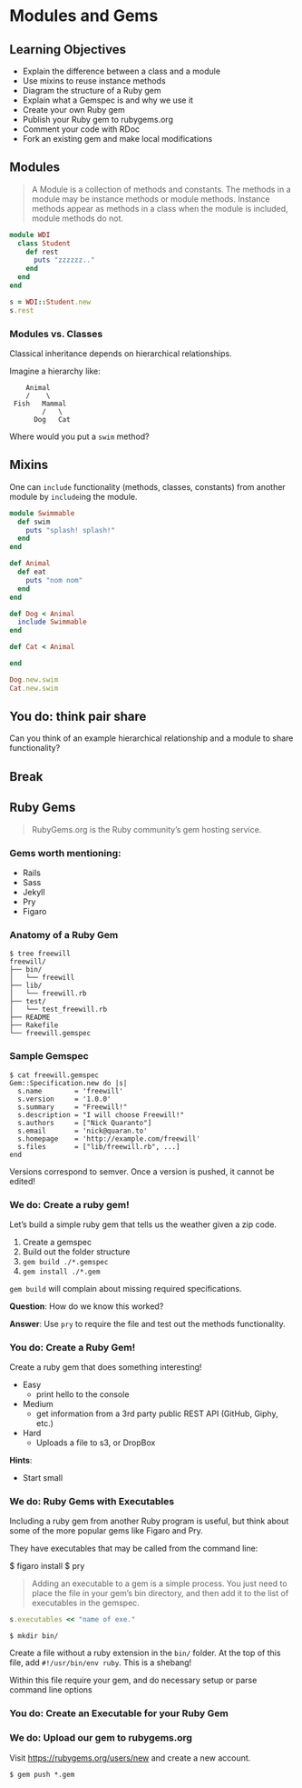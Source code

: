 # Modules and Gems

## Learning Objectives

- Explain the difference between a class and a module
- Use mixins to reuse instance methods
- Diagram the structure of a Ruby gem
- Explain what a Gemspec is and why we use it
- Create your own Ruby gem
- Publish your Ruby gem to rubygems.org
- Comment your code with RDoc
- Fork an existing gem and make local modifications

## Modules

>A Module is a collection of methods and constants. The methods in a module may be instance methods or module methods. Instance methods appear as methods in a class when the module is included, module methods do not. 

```rb
module WDI
  class Student
    def rest
      puts "zzzzzz.."
    end
  end
end

s = WDI::Student.new
s.rest
```

### Modules vs. Classes

Classical inheritance depends on hierarchical relationships.

Imagine a hierarchy like:

```
    Animal
    /    \ 
 Fish   Mammal
        /   \
      Dog   Cat
```

Where would you put a `swim` method?

## Mixins

One can `include` functionality (methods, classes, constants) from
another module by `include`ing the module.

```rb
module Swimmable
  def swim
    puts "splash! splash!" 
  end
end

def Animal
  def eat
    puts "nom nom"
  end
end

def Dog < Animal
  include Swimmable
end

def Cat < Animal

end

Dog.new.swim
Cat.new.swim
```

## You do: think pair share

Can you think of an example hierarchical relationship
and a module to share functionality?

## Break

## Ruby Gems

>RubyGems.org is the Ruby community’s gem hosting service. 

### Gems worth mentioning:

- Rails
- Sass
- Jekyll
- Pry
- Figaro

### Anatomy of a Ruby Gem

```
$ tree freewill
freewill/
├── bin/
│   └── freewill
├── lib/
│   └── freewill.rb
├── test/
│   └── test_freewill.rb
├── README
├── Rakefile
└── freewill.gemspec
```

### Sample Gemspec

```
$ cat freewill.gemspec
Gem::Specification.new do |s|
  s.name        = 'freewill'
  s.version     = '1.0.0'
  s.summary     = "Freewill!"
  s.description = "I will choose Freewill!"
  s.authors     = ["Nick Quaranto"]
  s.email       = 'nick@quaran.to'
  s.homepage    = 'http://example.com/freewill'
  s.files       = ["lib/freewill.rb", ...]
end
```

Versions correspond to semver. Once a version is pushed, it cannot
be edited! 

### We do: Create a ruby gem!

Let’s build a simple ruby gem that tells us the weather
given a zip code.

1. Create a gemspec
2. Build out the folder structure
3. `gem build ./*.gemspec`
4. `gem install ./*.gem`

`gem build` will complain about missing required specifications.

**Question**: How do we know this worked?

**Answer**: Use `pry` to require the file and test out the methods
functionality.

### You do: Create a Ruby Gem!

Create a ruby gem that does something interesting!

- Easy
  - print hello to the console
- Medium
  - get information from a 3rd party public REST API (GitHub, Giphy, etc.)
- Hard
  - Uploads a file to s3, or DropBox

**Hints**:

- Start small

### We do: Ruby Gems with Executables

Including a ruby gem from another Ruby program is useful,
but think about some of the more popular gems like Figaro and Pry.

They have executables that may be called from the command line:

   $ figaro install
   $ pry

>Adding an executable to a gem is a simple process. You just need to place the file in your gem’s bin directory, and then add it to the list of executables in the gemspec.

```rb
s.executables << "name of exe."
```
    $ mkdir bin/

Create a file without a ruby extension in the `bin/` folder. At the top of this file,
add `#!/usr/bin/env ruby`. This is a shebang!

Within this file require your gem, and do necessary setup or parse command line options

### You do: Create an Executable for your Ruby Gem

### We do: Upload our gem to rubygems.org

Visit https://rubygems.org/users/new and create a new account.

    $ gem push *.gem


